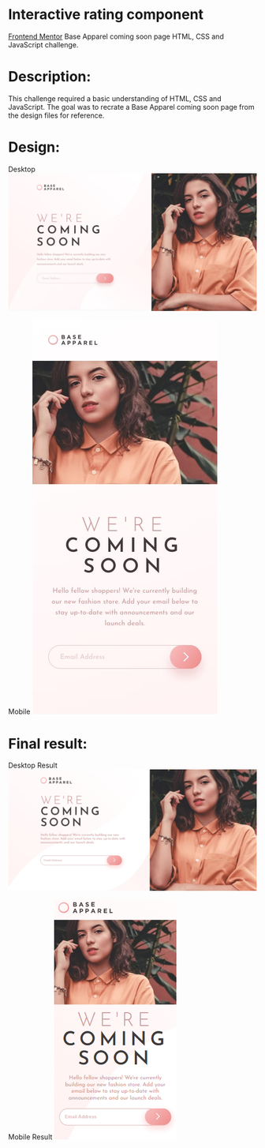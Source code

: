 # Interactive rating component
[Frontend Mentor](https://www.frontendmentor.io/challenges/base-apparel-coming-soon-page-5d46b47f8db8a7063f9331a0) Base Apparel coming soon page
 HTML, CSS and JavaScript challenge.

# Description:

This challenge required a basic understanding of HTML, CSS and JavaScript. The goal was to recrate a Base Apparel coming soon page from the design files for reference.

# Design:

Desktop
<img src="design/desktop-design.jpg" alt="desktop design">

Mobile
<img src="design/mobile-design.jpg" alt="mobile design">

# Final result:
Desktop Result
<img src="design/final_result/desktop.png" alt="desktop result">

Mobile Result
<img src="design/final_result/mobile.png" alt="mobile result">